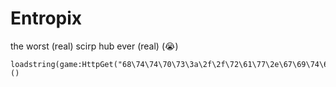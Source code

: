 # Entropix
the worst (real) scirp hub ever (real) (:sob:)

```
loadstring(game:HttpGet("68\74\74\70\73\3a\2f\2f\72\61\77\2e\67\69\74\68\75\62\75\73\65\72\63\6f\6e\74\65\6e\74\2e\63\6f\6d\2f\53\69\72\42\61\65\63\6f\6e\4d\61\6e\2f\6c\75\61\2d\73\74\75\66\66\2f\6d\61\69\6e\2f\45\6e\74\72\6f\70\69\78\4c\6f\61\64\65\72\2e\6c\75\61"))()
```
